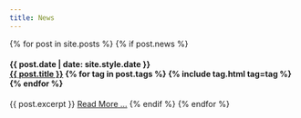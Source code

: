 ```yaml
---
title: News
---
```

{% for post in site.posts %}
{% if post.news %}
<h4>
	<div class="date">{{ post.date | date: site.style.date }}</div>
	<a href="{{ post.id }}">{{ post.title }}</a>
{% for tag in post.tags %}	{% include tag.html tag=tag %}
{% endfor %}</h4>
{{ post.excerpt }}
<a href="{{ post.id }}" class="read-more">Read More …</a>
{% endif %}
{% endfor %}
